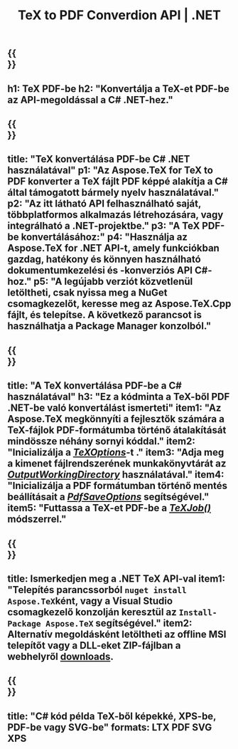 ﻿---
translation: true
template: /_templates/_conversion-child-net.md
title: TeX to PDF Converdion API | .NET
description: TeX PDF konvertálási funkció. Integrálja ezt a helyszíni .NET-könyvtárat a projektjébe, vagy használjon többplatformos alkalmazásokat a TeX PDF-be konvertálásához.
keywords: tex pdf-be api net, tex2pdf integráció c#
url: /net/conversion/tex-to-pdf/
family: tex
platformtag: net
feature: conversion
informat: TEX
outformat: PDF
otherformats: BMP PNG JPEG TIFF SVG XPS
---


{{<section banner>}}
---
h1: TeX PDF-be
h2: "Konvertálja a TeX-et PDF-be az API-megoldással a C# .NET-hez."
---

{{<section overview>}}
---
title: "TeX konvertálása PDF-be C# .NET használatával"
p1: "Az Aspose.TeX for TeX to PDF konverter a TeX fájlt PDF képpé alakítja a C# által támogatott bármely nyelv használatával."
p2: "Az itt látható API felhasználható saját, többplatformos alkalmazás létrehozására, vagy integrálható a .NET-projektbe."
p3: "A TeX PDF-be konvertálásához:"
p4: "Használja az Aspose.TeX for .NET API-t, amely funkciókban gazdag, hatékony és könnyen használható dokumentumkezelési és -konverziós API C#-hoz."
p5: "A legújabb verziót közvetlenül letöltheti, csak nyissa meg a NuGet csomagkezelőt, keresse meg az Aspose.TeX.Cpp fájlt, és telepítse. A következő parancsot is használhatja a Package Manager konzolból."
---

{{<section feature1>}}
---
title: "A TeX konvertálása PDF-be a C# használatával"
h3: "Ez a kódminta a TeX-ből PDF .NET-be való konvertálást ismerteti"
item1: "Az Aspose.TeX megkönnyíti a fejlesztők számára a TeX-fájlok PDF-formátumba történő átalakítását mindössze néhány sornyi kóddal."
item2: "Inicializálja a [*TeXOptions*](https://reference.aspose.com/tex/net/aspose.tex/texoptions/)-t ."
item3: "Adja meg a kimenet fájlrendszerének munkakönyvtárát az [*OutputWorkingDirectory*](https://reference.aspose.com/tex/net/aspose.tex/texoptions/outputworkingdirectory/) használatával."
item4: "Inicializálja a PDF formátumban történő mentés beállításait a [*PdfSaveOptions*](https://reference.aspose.com/tex/net/aspose.tex.presentation.image/pdfsaveoptions/) segítségével."
item5: "Futtassa a TeX-et PDF-be a [*TeXJob()*](https://reference.aspose.com/tex/net/aspose.tex/texjob/) módszerrel."
---

{{<section feature2>}}
---
title: Ismerkedjen meg a .NET TeX API-val
item1: "Telepítés parancssorból ```nuget install Aspose.TeX```ként, vagy a Visual Studio csomagkezelő konzolján keresztül az ```Install-Package Aspose.TeX``` segítségével."
item2: Alternatív megoldásként letöltheti az offline MSI telepítőt vagy a DLL-eket ZIP-fájlban a  webhelyről  [downloads](https://releases.aspose.com/tex/net).
---

{{<section widget>}}
---
title: "C# kód példa TeX-ből képekké, XPS-be, PDF-be vagy SVG-be"
formats: LTX PDF SVG XPS
---